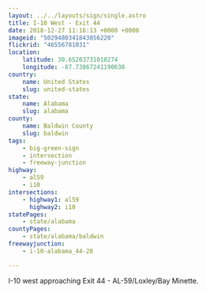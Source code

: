 ```yaml
---
layout: ../../layouts/sign/single.astro
title: I-10 West - Exit 44
date: 2018-12-27 11:16:13 +0000 +0000
imageid: "5029480341843856220"
flickrid: "46556781031"
location:
    latitude: 30.65203731010274
    longitude: -87.73867241190638
country:
    name: United States
    slug: united-states
state:
    name: Alabama
    slug: alabama
county:
    name: Baldwin County
    slug: baldwin
tags:
    - big-green-sign
    - intersection
    - freeway-junction
highway:
    - al59
    - i10
intersections:
    - highway1: al59
      highway2: i10
statePages:
    - state/alabama
countyPages:
    - state/alabama/baldwin
freewayjunction:
    - i-10-alabama_44-28

---
```

I-10 west approaching Exit 44 - AL-59/Loxley/Bay Minette.